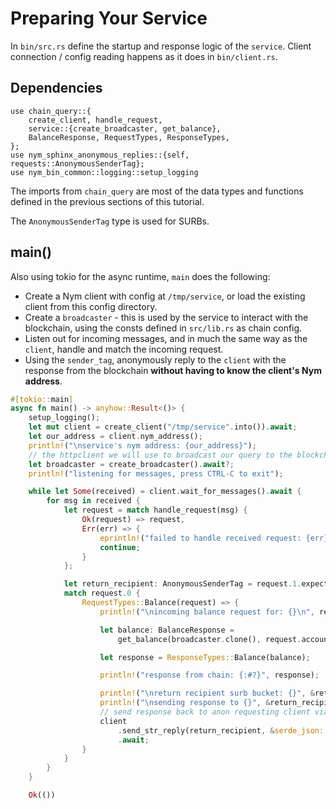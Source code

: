 # Preparing Your Service
In `bin/src.rs` define the startup and response logic of the `service`. Client connection / config reading happens as it does in `bin/client.rs`.

## Dependencies
```
use chain_query::{
    create_client, handle_request,
    service::{create_broadcaster, get_balance},
    BalanceResponse, RequestTypes, ResponseTypes,
};
use nym_sphinx_anonymous_replies::{self, requests::AnonymousSenderTag};
use nym_bin_common::logging::setup_logging
```

The imports from `chain_query` are most of the data types and functions defined in the previous sections of this tutorial.

The `AnonymousSenderTag` type is used for SURBs.

## main()
Also using tokio for the async runtime, `main` does the following:
* Create a Nym client with config at `/tmp/service`, or load the existing client from this config directory.
* Create a `broadcaster` - this is used by the service to interact with the blockchain, using the consts defined in `src/lib.rs` as chain config.
* Listen out for incoming messages, and in much the same way as the `client`, handle and match the incoming request.
* Using the `sender_tag`, anonymously reply to the `client` with the response from the blockchain **without having to know the client's Nym address**.

```rust
#[tokio::main]
async fn main() -> anyhow::Result<()> {
    setup_logging();
    let mut client = create_client("/tmp/service".into()).await;
    let our_address = client.nym_address();
    println!("\nservice's nym address: {our_address}");
    // the httpclient we will use to broadcast our query to the blockchain
    let broadcaster = create_broadcaster().await?;
    println!("listening for messages, press CTRL-C to exit");

    while let Some(received) = client.wait_for_messages().await {
        for msg in received {
            let request = match handle_request(msg) {
                Ok(request) => request,
                Err(err) => {
                    eprintln!("failed to handle received request: {err}");
                    continue;
                }
            };

            let return_recipient: AnonymousSenderTag = request.1.expect("no sender tag received");
            match request.0 {
                RequestTypes::Balance(request) => {
                    println!("\nincoming balance request for: {}\n", request.account);

                    let balance: BalanceResponse =
                        get_balance(broadcaster.clone(), request.account).await?;

                    let response = ResponseTypes::Balance(balance);

                    println!("response from chain: {:#?}", response);

                    println!("\nreturn recipient surb bucket: {}", &return_recipient);
                    println!("\nsending response to {}", &return_recipient);
                    // send response back to anon requesting client via mixnet
                    client
                        .send_str_reply(return_recipient, &serde_json::to_string(&response)?)
                        .await;
                }
            }
        }
    }

    Ok(())
```
